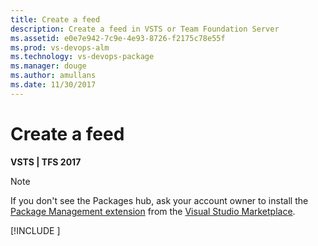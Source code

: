 ```yaml
---
title: Create a feed
description: Create a feed in VSTS or Team Foundation Server
ms.assetid: e0e7e942-7c9e-4e93-8726-f2175c78e55f
ms.prod: vs-devops-alm
ms.technology: vs-devops-package
ms.manager: douge
ms.author: amullans
ms.date: 11/30/2017
---
```


# Create a feed

**VSTS | TFS 2017**

   > [!NOTE] 
   > If you don't see the Packages hub, ask your account owner to install the [Package Management extension](https://marketplace.visualstudio.com/items?itemName=ms.feed) from the [Visual Studio Marketplace](../../marketplace/install-vsts-extension.md).

[!INCLUDE [](../_shared/create-feed.md)]
